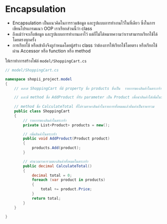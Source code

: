 
# Encapsulation

- Encapsulation เป็นแนวคิดในการรวมข้อมูล และรูปแบบการทำงานไว้ในที่เดียว ซึ่งในการเขียนโปรแกรมแนว OOP เราเรียกส่วนนี้ว่า class 
- ถึงแม้ว่าจะเก็บข้อมูล และรูปแบบการทำงานเอาไว้ แต่ก็ไม่ได้หมายความว่าเราสามารถเรียกใช้ได้โดยตรงทุกครั้ง 
- การเรียกใช้ หรือเข้าถึงจึงถูกำหนดโดยผู้สร้าง class ว่าต้องการให้เรียกใช้โดยตรง หรือเรียกใช้ผ่าน Accessor หรือ function หรือ method 

ให้เราทำการสร้างไฟล์ `model/ShoppingCart.cs`

```cs
// model/ShoppingCart.cs

namespace shopii_project.model
{
    // คลาส ShoppingCart ที่มี property ชื่อ products ซึ่งเป็น  รายการของสินค้าในตระกร้า ใช้ List เป็น data type

    // และมี method ชื่อ AddProduct ที่รับ parameter เป็น Product เพื่อนำสินค้าใส่เพิ่มในรายการ
    
    // method ชื่อ CalculateTotal ที่ไล่รวมราคาสินค้าในรายการทั้งหมดแล้วคืนค่าเป็นราคารวม
    public class ShoppingCart
    {
        // รายการของสินค้าในตระกร้า
        private List<Product> products = new();

        // เพิ่มสินค้าในตระกร้า  
        public void AddProduct(Product product)
        {
            products.Add(product);
        }

        // คำนวณราคารวมของสินค้าทั้งหมดในตระกร้า
        public decimal CalculateTotal()
        {
            decimal total = 0;
            foreach (var product in products)
            {
                total += product.Price;
            }
            return total;
        }
    }

}
```